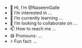 - 👋 Hi, I’m @NaseemGalle
- 👀 I’m interested in ...
- 🌱 I’m currently learning ...
- 💞️ I’m looking to collaborate on ...
- 📫 How to reach me ...
- 😄 Pronouns: ...
- ⚡ Fun fact: ...

<!---
NaseemGalle/NaseemGalle is a ✨ special ✨ repository because its `README.md` (this file) appears on your GitHub profile.
You can click the Preview link to take a look at your changes.
--->
